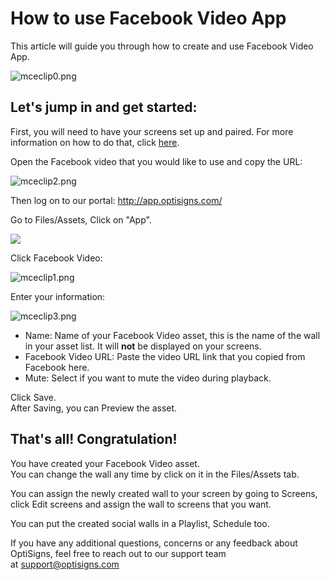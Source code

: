 # How to use Facebook Video App

This article will guide you through how to create and use Facebook Video App.

![mceclip0.png](https://support.optisigns.com/hc/article_attachments/360075549614)

## **Let's jump in and get started:**

First, you will need to have your screens set up and paired. For more information on how to do that, click [here](https://www.optisigns.com/blog/how-to-set-up-digital-signs-with-optisigns-and-amazon-fire-tv).

Open the Facebook video that you would like to use and copy the URL:

![mceclip2.png](https://support.optisigns.com/hc/article_attachments/360075549634)

Then log on to our portal: <http://app.optisigns.com/>

Go to Files/Assets, Click on "App".

![](https://support.optisigns.com/hc/article_attachments/26482753727507)

Click Facebook Video:

![mceclip1.png](https://support.optisigns.com/hc/article_attachments/360076684933)

Enter your information:

![mceclip3.png](https://support.optisigns.com/hc/article_attachments/360076684973)

* Name: Name of your Facebook Video asset, this is the name of the wall in your asset list. It will **not** be displayed on your screens.
* Facebook Video URL: Paste the video URL link that you copied from Facebook here.
* Mute: Select if you want to mute the video during playback.

Click Save.  
After Saving, you can Preview the asset.

## **That's all! Congratulation!**

You have created your Facebook Video asset.  
You can change the wall any time by click on it in the Files/Assets tab.

You can assign the newly created wall to your screen by going to Screens, click Edit screens and assign the wall to screens that you want.

You can put the created social walls in a Playlist, Schedule too.

If you have any additional questions, concerns or any feedback about OptiSigns, feel free to reach out to our support team at [support@optisigns.com](mailto:support@optisigns.com)